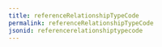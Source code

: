 ```yaml
---
title: referenceRelationshipTypeCode
permalink: referenceRelationshipTypeCode
jsonid: referencerelationshiptypecode
---
```

